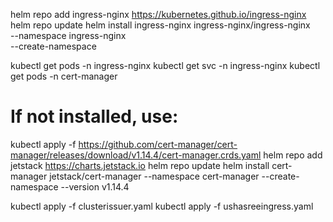 helm repo add ingress-nginx https://kubernetes.github.io/ingress-nginx
helm repo update
helm install ingress-nginx ingress-nginx/ingress-nginx \
  --namespace ingress-nginx \
  --create-namespace

kubectl get pods -n ingress-nginx
kubectl get svc -n ingress-nginx
kubectl get pods -n cert-manager

# If not installed, use:

kubectl apply -f https://github.com/cert-manager/cert-manager/releases/download/v1.14.4/cert-manager.crds.yaml
helm repo add jetstack https://charts.jetstack.io
helm repo update
helm install cert-manager jetstack/cert-manager --namespace cert-manager --create-namespace --version v1.14.4



kubectl apply -f clusterissuer.yaml
kubectl apply -f ushasreeingress.yaml
